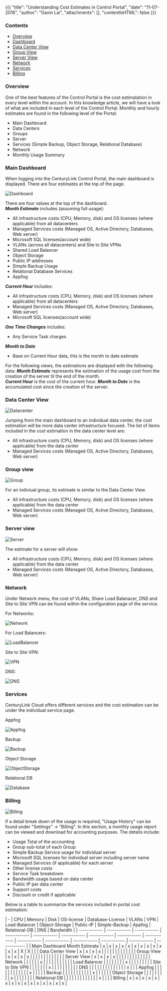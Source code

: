 {{{
  "title": "Understanding Cost Estimates in Control Portal",
  "date": "11-07-2016",
  "author": "Gavin Lai",
  "attachments": [],
  "contentIsHTML": false
}}}


### Contents
- [Overview](#overview)
- [Dashboard](#main-dashboard)
- [Data Center View](#data-center-view)
- [Group View](#connectvpn)
- [Server View](#deployowncloud)
- [Network](#network)
- [Services](#services)
- [Billing](#billing)

### Overview
One of the best features of the Control Portal is the cost estimatation in every level within the account.  In this knowledge article, we will have a look of what are included in each level of the Control Portal.
Monthly and hourly estimates are found in the following level of the Portal:
- Main Dashboard
- Data Centers
- Groups
- Server
- Services (Simple Backup, Object Storage, Relational Database)
- Network
- Monthly Usage Summary

### Main Dashboard
When logging into the CenturyLink Control Portal, the main dashboard is displayed.  There are four estimates at the top of the page.  

![Dashboard](../images/estimator/dashboard.png)

There are four values at the top of the dashboard.  
***Month Estimate*** includes (assuming full usage):
 - All infrastructure costs (CPU, Memory, disk) and OS licenses (where applicable) from all datacenters
 - Managed Services costs (Managed OS, Active Directory, Databases, Web server)
 - Microsoft SQL licenses(account wide)
 - VLANs (across all datacenters) and Site to Site VPNs
 - Shared Load Balancer
 - Object Storage
 - Public IP addresses
 - Simple Backup Usage
 - Relational Database Services
 - Appfog

***Current Hour*** includes:
 - All infrastructure costs (CPU, Memory, disk) and OS licenses (where applicable) from all datacenters
 - Managed Services costs (Managed OS, Active Directory, Databases, Web server)
 - Microsoft SQL licenses(account wide)

***One Time Changes*** includes:
 - Any Service Task charges

***Month to Date***
 - Base on Current Hour data, this is the month to date estimate

For the following views, the estimations are displayed with the following data:
***Month Estimate*** represents the estimation of the usage cost from the creation of the server til the end of the month.  
***Current Hour*** is the cost of the current hour.
***Month to Date*** is the accumulated cost since the creation of the server.

### Data Center View
![Datacenter](../images/estimator/datacenter.png)

Jumping from the main dashboard to an individual data center, the cost estimation will be more data center infrastructure focused.  The list of items included in the cost estimation in the data center level are:
 - All infrastructure costs (CPU, Memory, disk) and OS licenses (where applicable) from the data center
 - Managed Services costs (Managed OS, Active Directory, Databases, Web server)

### Group view
![Group](../images/estimator/group.png)

For an indiviual group, its estimate is similar to the Data Center View.  
 - All infrastructure costs (CPU, Memory, disk) and OS licenses (where applicable) from the data center
 - Managed Services costs (Managed OS, Active Directory, Databases, Web server)

### Server view
![Server](../images/estimator/server.png)

The estimate for a server will show:
 - All infrastructure costs (CPU, Memory, disk) and OS licenses (where applicable) from the data center
 - Managed Services costs (Managed OS, Active Directory, Databases, Web server)

### Network

Under Network menu, the cost of VLANs, Share Load Balanacer, DNS and Site to Site VPN can be found within the configuration page of the service.

For Networks:

![Network](../images/estimator/network.png)

For Load Balancers:

![LoadBalancer](../images/estimator/loadbalancer.png)

Site to Site VPN:

![VPN](../images/estimator/vpn.png)

DNS:

![DNS](../images/estimator/dns.png)

### Services
CenturyLink Cloud offers different services and the cost estimation can be under the individual service page.

Appfog

![Appfog](../images/estimator/appfog.png)

Backup

![Backup](../images/estimator/backup.png)

Object Storage

![ObjectStorage](../images/estimator/objectstorage.png)

Relational DB

![Database](../images/estimator/database.png)


### Billing
![Billing](../images/estimator/billing.png)

If a detail break down of the usage is required, "Usage History" can be found under "Settings" -> "Billing".  In this section, a monthly usage report can be viewed and download for accounting purposes.  The details include:
 - Usage Total of the accounting
 - Group sub-total of each Group
 - Simple Backup Service usage for individual server
 - Microsoft SQL licenses for individual server including server name
 - Managed Services (if applicable) for each server
 - Other license costs
 - Service Task breakdown
 - Bandwidth usage based on data center
 - Public IP per data center
 - Support costs
 - Discount or credit if applicable

Below is a table to summarize the services included in portal cost estimation:

|  -  | CPU | Memory | Disk | OS-license | Database-License | VLANs | VPN | Load-Balancer | Object-Storage | Public-IP | Simple-Backup | Appfog | Relational-DB | DNS | Bandwidth |
| ------------ | ------------ | ------------ | ------------ | ------------ | ------------ | ------------ | ------------ | ------------ | ------------ | ------------ | ------------ | ------------ | ------------ | ------------ |
| Main Dashboard Month Estimate | x | x | x | x | x | x | x | x | x | x | x | x | X | X | |
| Data Center View | x | x | x | x | | | | | | | | | | | |
| Group View | x | x | x | x | | | | | | | | | | | |
| Server View | x | x | x | x | | | | | | | | | | | |
| Network | | | | | | x | | | | | | | | | |
| Load Balancer | | | | | | | | x | | | | | | | |
| Site to Site VPN | | | | | | | x | | | | | | | | |
| DNS  | | | | | | | | | | | | | | x | |
| Appfog | | | | | | | | | | | | x | | | |
| Backup | | | | | | | | | | | x | | | | |
| Object Storage | | | | | | | | | x | | | | | | |
| Relational DB | | | | | | | | | | | | | x | | |
| Billing | x | x | x | x | x | x | x | x | x | x | x | x | x | x | x |
